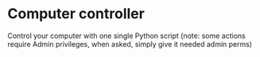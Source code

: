 # Computer controller
 Control your computer with one single Python script
(note: some actions require Admin privileges, when asked, simply give it needed admin perms)